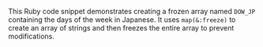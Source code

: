 This Ruby code snippet demonstrates creating a frozen array named `DOW_JP` containing the days of the week in Japanese. It uses `map(&:freeze)` to create an array of strings and then freezes the entire array to prevent modifications.
